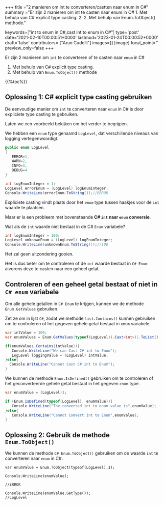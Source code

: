 +++
title   ="2 manieren om int te converteren/castten naar enum in C#"
summary ="Er zijn 2 manieren om int te casten naar enum in C# 1. Met behulp van C# explicit type casting. 2. 2. Met behulp van Enum.ToObject() methode."

keywords=["int to enum in C#,cast int to enum in C#"]
type='post'
date='2021-02-10T00:00:51+0000'
lastmod='2023-01-24T00:00:52+0000'
draft='false'
contributors= ["Arun Gudelli"]
images=[]
[image]
focal_point=''
preview_only=false
+++


Er zijn 2 manieren om `int` te converteren of te casten naar `enum` in C#

1. Met behulp van C# explicit type casting.
2. Met behulp van `Enum.ToObject()` methode

{{%toc%}}

## Oplossing 1: C# explicit type casting gebruiken

De eenvoudige manier om `int` te converteren naar `enum` in C# is door expliciete type casting te gebruiken.

Laten we een voorbeeld bekijken om het verder te begrijpen.

We hebben een `enum` type genaamd `LogLevel`, dat verschillende niveaus van logging vertegenwoordigt.

```csharp
public enum LogLevel
{
   ERROR=1, 
   WARN=2, 
   INFO=3, 
   DEBUG=4
}

int logEnumInteger = 1;
LogLevel errorEnum = (LogLevel) logEnumInteger;
Console.WriteLine(errorEnum.ToString());//ERROR
```

Expliciete casting vindt plaats door het `enum` type tussen haakjes voor de `int` waarde te plaatsen.

Maar er is een probleem met bovenstaande **C# `int` naar `enum` conversie**.

Wat als de `int` waarde niet bestaat in de C# `Enum` variabele?

```csharp
int logEnumInteger = 100;
LogLevel unknownEnum = (LogLevel) logEnumInteger;
Console.WriteLine(unknownEnum.ToString());//100
```

Het zal geen uitzondering gooien.

Het is dus beter om te controleren of de `int` waarde bestaat in `C# Enum` alvorens deze te casten naar een geheel getal.

## Controleren of een geheel getal bestaat of niet in `C# enum` variabele

Om alle gehele getallen in `C# Enum` te krijgen, kunnen we de methode `Enum.GetValues` gebruiken.

Zet ze om in lijst `C#`, zodat we methode `list.Contains()` kunnen gebruiken om te controleren of het gegeven gehele getal bestaat in `enum` variabele.

```csharp
var intValue = 100;
var enumValues = Enum.GetValues(typeof(LogLevel)).Cast<int>().ToList();

if(enumValues.Contains(intValue)){
   Console.WriteLine("We can Cast C# int to Enum");  
   LogLevel loggingValue = (LogLevel) intValue;
}else{
  Console.WriteLine("Cannot Cast C# int to Enum");
}

```
We kunnen de methode `Enum.IsDefined()` gebruiken om te controleren of het geconverteerde gehele getal bestaat in het gegeven `enum` type.  

```csharp
var enumValue = (LogLevel)1;

if (Enum.IsDefined(typeof(LogLevel), enumValue)){
   Console.WriteLine("The converted int to enum value is",enumValue);
}else{
   Console.WriteLine("Cannot Convert int to Enum",enumValue);
}
```


## Oplossing 2: Gebruik de methode `Enum.ToObject()` 

We kunnen de methode `C# Enum.ToObject()` gebruiken om de waarde `int` te converteren naar `enum` in C#.

```
var enumValue = Enum.ToObject(typeof(LogLevel),1);

Console.WriteLine(enumValue);

//ERROR

Console.WriteLine(enumValue.GetType());
//LogLevel

```





